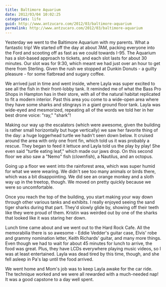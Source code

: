 ```yaml
---
title: Baltimore Aquarium
date: 2012/03/04 10:02:25
categories: life
guid: http://www.antzucaro.com/2012/03/baltimore-aquarium
permalink: http://www.antzucaro.com/2012/03/baltimore-aquarium
---
```

Yesterday we went to the Baltimore Aquarium with my parents. What a
fantastic trip! We started off the day at about 7AM, packing everyone
into the Ford and scooting off as fast as we could towards I-95. The
Aquarium has a slot-based approach to tickets, and each slot lasts for
about 30 minutes. Our slot was for 9:30, which meant we had just over an
hour to get there from Sterling. Given the rush we stopped at Dunkin
Donuts - a guilty pleasure - for some flatbread and sugary coffee.

We arrived just in time and went inside, where Layla was super excited
to see all the fish in their front-lobby tank. It reminded me of what
the Bass Pro Shops in Hampton has in their store, with all of the
natural habitat replicated to fit a modern interior. Past this area you
come to a wide-open area where they have some sharks and stingrays in a
giant ground floor tank. Layla was wide-eyed and mesmorized, repeating
all of the words we told her in her best drone voice: "ray," "shark"!

Making our way up the escalators (which were awesome, given the building
is rather small horizontally but huge vertically) we saw her favorite
thing of the day: a huge loggerhead turtle we hadn't seen down below. It
cruised around the area with only one front fin, which told us it was
probably a rescue. They began to feed it lettuce and Layla told us the
play by play! She even said "turtle eating leaf," which made our jaws
drop. On this second floor we also saw a "Nemo" fish (clownfish), a Nautilus, 
and an octopus. 

Going up a floor we went into the rainforest area, which was super humid
for what we were wearing. We didn't see too many animals or birds there,
which was a bit disappointing. We did see an orange monkey and a sloth
way up in the treetop, though. We moved on pretty quickly because we
were so uncomfortable. 

Once you reach the top of the building, you start making your way down
through other various tanks and exhibits. I really enjoyed seeing the
sand tiger sharks during that part. They'd slowly glide by, showing off
their teeth like they were proud of them. Kristin was weirded out by one
of the sharks that looked like it was staring her down. 

Lunch time came about and we went out to the Hard Rock Cafe. All the
memorabilia there is so awesome - Eddie Vedder's guitar case, Elvis'
robe and grammy nomination letter, Keith Richards' guitar, and many more
things. Even though we had to wait for about 45 minutes for lunch to
arrive, the food was great. Plus, they have LCDs everywhere playing
music videos, so I was at least entertained. Layla was dead tired by
this time, though, and she fell asleep in Pa's lap until the food
arrived. 

We went home and Mom's job was to keep Layla awake for the car ride. The
technique worked and we were all rewarded with a much-needed nap! It was
a good capstone to a day well spent. 
